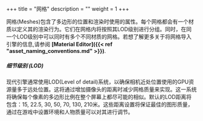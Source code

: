+++
title = "网格"
description = ""
weight = 1
+++

网格(Meshes)包含了多边形的位置和渲染时使用的属性。每个网格都会有一个材质以定义其的渲染行为。它们在网格内将按照其LOD级别进行分组。同时，在同一个LOD级别中可以同时有多个不同材质的网格。若想了解更多关于将网格导入引擎的信息,请参阅 <strong>[Material Editor]({{< ref "asset_naming_conventions.md" >}})</strong>.


##### 细节级别 (LOD)

现代引擎通常使用LOD(Level of detail)系统，以确保相机近处位置使用的GPU资源量多于远处位置。这将通过增加摄像头的距离时减少网格质量来实现。这一系统将确保每个像素的多边形比例在整个屏幕上都尽可能的相似。默认的LOD距离将包含：15, 22.5, 30, 50, 70, 130, 210米。这些距离设置将保证最佳的图形质量，通过在游戏中设置环境和人物质量可以对其进行调节。
